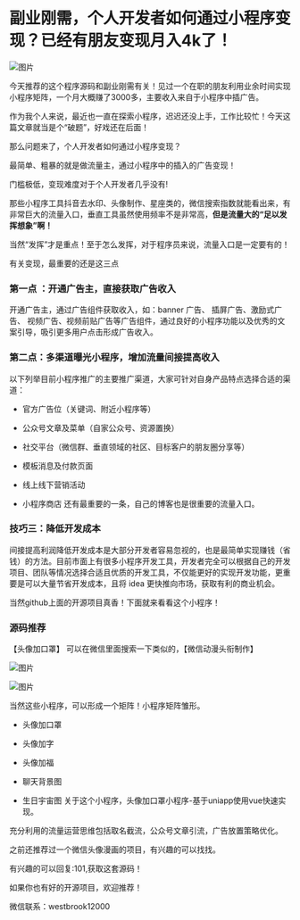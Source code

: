 # 副业刚需，个人开发者如何通过小程序变现？已经有朋友变现月入4k了！

![图片](https://mmbiz.qpic.cn/mmbiz_jpg/WUodTDPB6EIibl7DwJAIq2DhjIuqr5Dg5k40PAQOWR0kYnXNFGe8H0MBCQpAiazGxRNQI50ryiazTZmCyu3uXBrvg/640?wx_fmt=jpeg&wxfrom=5&wx_lazy=1&wx_co=1)

今天推荐的这个程序源码和副业刚需有关！见过一个在职的朋友利用业余时间实现小程序矩阵，一个月大概赚了3000多，主要收入来自于小程序中插广告。

作为我个人来说，最近也一直在探索小程序，迟迟还没上手，工作比较忙！今天这篇文章就当是个“破题”，好戏还在后面！

那么问题来了，个人开发者如何通过小程序变现？

最简单、粗暴的就是做流量主，通过小程序中的插入的广告变现！

门槛极低，变现难度对于个人开发者几乎没有!

那些小程序工具抖音去水印、头像制作、星座类的，微信搜索指数就能看出来，有非常巨大的流量入口，垂直工具虽然使用频率不是非常高，**但是流量大的“足以发挥想象”啊！**

当然“发挥”才是重点！至于怎么发挥，对于程序员来说，流量入口是一定要有的！

有关变现，最重要的还是这三点

### 第一点 ：开通广告主，直接获取广告收入

开通广告主，通过广告组件获取收入，如：banner 广告、 插屏广告、激励式广告、 视频广告、视频前贴广告等广告组件，通过良好的小程序功能以及优秀的文案引导，吸引更多用户点击形成广告收入。

### 第二点：多渠道曝光小程序，增加流量间接提高收入

以下列举目前小程序推广的主要推广渠道，大家可针对自身产品特点选择合适的渠道：

- 官方广告位（关键词、附近小程序等）
    
- 公众号文章及菜单（自家公众号、资源置换）
    
- 社交平台（微信群、垂直领域的社区、目标客户的朋友圈分享等）
    
- 模板消息及付款页面
    
- 线上线下营销活动
    
- 小程序商店 还有最重要的一条，自己的博客也是很重要的流量入口。
    

### 技巧三：降低开发成本

间接提高利润降低开发成本是大部分开发者容易忽视的，也是最简单实现赚钱（省钱）的方法。目前市面上有很多小程序开发工具，开发者完全可以根据自己的开发项目、团队等情况选择合适且优质的开发工具，不仅能更好的实现开发功能，更重要是可以大量节省开发成本，且将 idea 更快推向市场，获取有利的商业机会。

当然github上面的开源项目真香！下面就来看看这个小程序！

### 源码推荐

【头像加口罩】 可以在微信里面搜索一下类似的，【微信动漫头衔制作】

![图片](https://mmbiz.qpic.cn/mmbiz_png/WUodTDPB6EIibl7DwJAIq2DhjIuqr5Dg5H5VZzmwicjN6tt0C2PR8PgBAAmdUTtFR67TE1tC3ee6I6LThwjVe4Uw/640?wx_fmt=png&wxfrom=5&wx_lazy=1&wx_co=1)

![图片](https://mmbiz.qpic.cn/mmbiz_png/WUodTDPB6EIibl7DwJAIq2DhjIuqr5Dg5eqjwbe9sVP7XK1C2m6vaLh8qLVSLicvOAXqnaGhUpthzwSN0h4rxoKg/640?wx_fmt=png&wxfrom=5&wx_lazy=1&wx_co=1)

当然这些小程序，可以形成一个矩阵！小程序矩阵雏形。

- 头像加口罩
    
- 头像加字
    
- 头像加福
    
- 聊天背景图
    
- 生日宇宙图 关于这个小程序，头像加口罩小程序-基于uniapp使用vue快速实现。
    

充分利用的流量运营思维包括取名截流，公众号文章引流，广告放置策略优化。

之前还推荐过一个微信头像漫画的项目，有兴趣的可以找找。

有兴趣的可以回复:101,获取这套源码！

  

如果你也有好的开源项目，欢迎推荐！

微信联系：westbrook12000